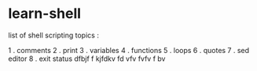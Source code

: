 # learn-shell

list of shell scripting topics : 

1 . comments
2 . print
3 . variables
4 . functions
5 . loops
6 . quotes
7 . sed editor
8 . exit status
dfbjf f kjfdkv fd vfv fvfv f bv